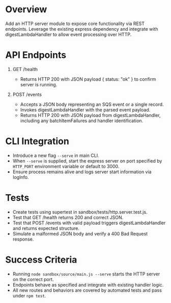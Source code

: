 # Overview
Add an HTTP server module to expose core functionality via REST endpoints. Leverage the existing express dependency and integrate with digestLambdaHandler to allow event processing over HTTP.

# API Endpoints

1. GET /health
   - Returns HTTP 200 with JSON payload { status: "ok" } to confirm server is running.

2. POST /events
   - Accepts a JSON body representing an SQS event or a single record.
   - Invokes digestLambdaHandler with the parsed event payload.
   - Returns HTTP 200 with JSON payload from digestLambdaHandler, including any batchItemFailures and handler identification.

# CLI Integration

- Introduce a new flag `--serve` in main CLI.
- When `--serve` is supplied, start the express server on port specified by `HTTP_PORT` environment variable or default to 3000.
- Ensure process remains alive and logs server start information via logInfo.

# Tests

- Create tests using supertest in sandbox/tests/http.server.test.js.
- Test that GET /health returns 200 and correct JSON.
- Test that POST /events with valid payload triggers digestLambdaHandler and returns expected structure.
- Simulate a malformed JSON body and verify a 400 Bad Request response.

# Success Criteria

- Running `node sandbox/source/main.js --serve` starts the HTTP server on the correct port.
- Endpoints behave as specified and integrate with existing handler logic.
- All new routes and behaviors are covered by automated tests and pass under `npm test`.